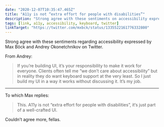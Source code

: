 ```yaml
---
date: "2020-12-07T10:35:47.465Z"
title: "A11y is not “extra effort for people with disabilities”"
description: "Strong agree with these sentiments on accessibility expressed by Max Böck and Andrey Okonetchnikov on Twitter."
tags: [link, a11y, accessibility, keyboard, twitter]
linkTarget: "https://twitter.com/mxbck/status/1335522161776332800"
---
```

Strong agree with these sentiments regarding accessibility expressed by Max Böck and Andrey Okonetchnikov on Twitter.

From Andrey:

> If you’re building UI, it’s your responsibility to make it work for everyone. Clients often tell me “we don’t care about accessibility” but in reality they do want keyboard support at the very least. So I just build my UI in a way it works without discussing it. It’s my job.
---

To which Max replies:

> This. A11y is not “extra effort for people with disabilities”, it‘s just part of a well-crafted UI.

Couldn’t agree more, fellas.
